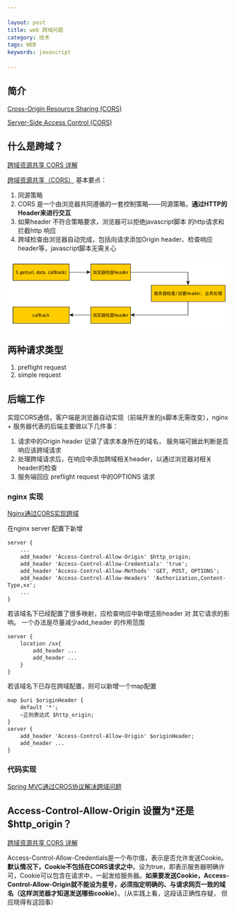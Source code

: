 ```yaml
---

layout: post
title: web 跨域问题
category: 技术
tags: WEB
keywords: javascript

---
```


## 简介

[Cross-Origin Resource Sharing (CORS)](https://developer.mozilla.org/en-US/docs/Web/HTTP/CORS)

[Server-Side Access Control (CORS)](https://developer.mozilla.org/en-US/docs/Web/HTTP/Server-Side_Access_Control)


## 什么是跨域？

[跨域资源共享 CORS 详解](http://www.ruanyifeng.com/blog/2016/04/cors.html)

[跨域资源共享（CORS）](https://www.alibabacloud.com/help/zh/doc-detail/31928.htm) 基本要点：

1. 同源策略
2. CORS 是一个由浏览器共同遵循的一套控制策略——同源策略，**通过HTTP的Header来进行交互**
3. 如果header 不符合策略要求，浏览器可以拒绝javascript脚本 的http请求和拦截http 响应
4. 跨域检查由浏览器自动完成，包括向请求添加Origin header、检查响应header等，javascript脚本无需关心


![](/public/upload/apache/cros_1.png)


## 两种请求类型

1.	preflight request
2. simple request

## 后端工作

实现CORS通信，客户端是浏览器自动实现（前端开发的js脚本无需改变），nginx + 服务器代表的后端主要做以下几件事：

1. 请求中的Origin header 记录了请求本身所在的域名， 服务端可据此判断是否响应该跨域请求
2. 处理跨域请求后，在响应中添加跨域相关header，以通过浏览器对相关header的检查
3. 服务端回应 preflight request 中的OPTIONS 请求

### nginx 实现

[Nginx通过CORS实现跨域](http://www.yunweipai.com/archives/9381.html)

在nginx server 配置下新增

	server {
		...
		add_header 'Access-Control-Allow-Origin' $http_origin;
		add_header 'Access-Control-Allow-Credentials' 'true';
		add_header 'Access-Control-Allow-Methods' 'GET, POST, OPTIONS';
		add_header 'Access-Control-Allow-Headers' 'Authorization,Content-Type,xx';
		...
	}

若该域名下已经配置了很多映射，应检查响应中新增这些header 对 其它请求的影响。 一个办法是尽量减少add_header 的作用范围

	server {
		location /xx{
			add_header ...
			add_header ...
		}
	}
	
若该域名下已存在跨域配置，则可以新增一个map配置

	map $uri $originHeader {
        default '*';
        ~正则表达式 $http_origin;
    }
    server {
		add_header 'Access-Control-Allow-Origin' $originHeader;
		add_header ...
	}

### 代码实现

[Spring MVC通过CROS协议解决跨域问题](http://www.imooc.com/article/7719)

## Access-Control-Allow-Origin 设置为*还是$http_origin？

[跨域资源共享 CORS 详解](http://www.ruanyifeng.com/blog/2016/04/cors.html)

Access-Control-Allow-Credentials是一个布尔值，表示是否允许发送Cookie。**默认情况下，Cookie不包括在CORS请求之中**。设为true，即表示服务器明确许可，Cookie可以包含在请求中，一起发给服务器。**如果要发送Cookie，Access-Control-Allow-Origin就不能设为星号，必须指定明确的、与请求网页一致的域名（这样浏览器才知道发送哪些cookie）**。（从实践上看，这段话正确性存疑， 但应晓得有这回事）